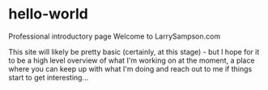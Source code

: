 # hello-world
Professional introductory page
Welcome to LarrySampson.com

This site will likely be pretty basic (certainly, at this stage) - but I hope for it to be a high level overview of what I'm working on at the moment, a place where you can keep up with what I'm doing and reach out to me if things start to get interesting...
